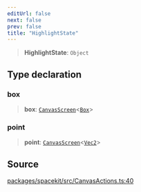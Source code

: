```yaml
---
editUrl: false
next: false
prev: false
title: "HighlightState"
---
```


> **HighlightState**: `Object`

## Type declaration

### box

> **box**: [`CanvasScreen`](CanvasScreen.md)\<[`Box`](Box.md)\>

### point

> **point**: [`CanvasScreen`](CanvasScreen.md)\<[`Vec2`](Vec2.md)\>

## Source

[packages/spacekit/src/CanvasActions.ts:40](https://github.com/nodenogg-in/alpha-p2p/blob/a4d5eff/packages/spacekit/src/CanvasActions.ts#L40)

